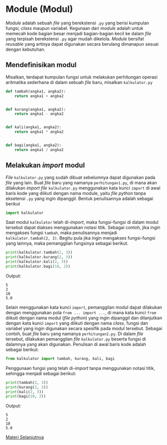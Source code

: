 # Module (Modul)
_Module_ adalah sebuah _file_ yang berekstensi `.py` yang berisi kumpulan fungsi, _class_ maupun variabel. Kegunaan dari _module_ adalah untuk memecah kode bagian besar menjadi bagian-bagian kecil ke dalam _file_ yang terpisah berekstensi `.py` agar mudah dikelola. _Module_ bersifat _reusable_ yang artinya dapat digunakan secara berulang dimanapun sesuai dengan kebutuhan.

## Mendefinisikan modul
Misalkan, terdapat kumpulan fungsi untuk melakukan perhitungan operasi aritmatika sederhana di dalam sebuah _file_ baru, misalkan `kalkulator.py`

```python
def tambah(angka1, angka2):
    return angka1 + angka2


def kurang(angka1, angka2):
    return angka1 - angka2


def kali(angka1, angka2):
    return angka1 * angka2


def bagi(angka1, angka2):
    return angka1 / angka2

```

## Melakukan _import_ modul
_File_ `kalkulator.py` yang sudah dibuat sebelumnya dapat digunakan pada _file_ yang lain. Buat _file_ baru yang namanya `perhitungan1.py`, di mana akan dilakukan _import file_ `kalkulator.py` menggunakan kata kunci `import` di awal baris kode yang diikuti dengan nama module, yaitu _file python_ tanpa eksetensi `.py` yang ingin dipanggil. Bentuk penulisannya adalah sebagai berikut

```python
import kalkulator
```

Saat modul `kalkulator` telah di-_import_, maka fungsi-fungsi di dalam modul tersebut dapat diakses menggunakan notasi titik. Sebagai contoh, jika ingin mengakses fungsi `tambah`, maka penulisannya menjadi `kalkulator.tambah(2, 3)`. Begitu pula jika ingin mengakses fungsi-fungsi yang lainnya, maka pemanggilan fungsinya sebagai berikut.

```python
print(kalkulator.tambah(2, 3))
print(kalkulator.kurang(2, 3))
print(kalkulator.kali(2, 3))
print(kalkulator.bagi(10, 2))
```

Output:
```
5
2
18
5.0
```

Selain menggunakan kata kunci `import`, pemanggilan modul dapat dilakukan dengan menggunakan pola `from ... import ...`, di mana kata kunci `from` diikuti dengan nama modul (_file python_) yang ingin dipanggil dan dilanjutkan dengan kata kunci `import` yang diikuti dengan nama _class_, fungsi dan variabel yang ingin digunakan secara spesifik pada modul tersebut. Sebagai contoh, buat _file_ baru yang namanya `perhitungan2.py`. Di dalam _file_ tersebut, dilakukan pemanggilan _file_ `kalkulator.py` beserta fungsi di dalamnya yang akan digunakan. Penulisan di awal baris kode adalah sebagai berikut:

```python
from kalkulator import tambah, kurang, kali, bagi
```

Penggunaan fungsi yang telah di-_import_ tanpa menggunakan notasi titik, sehingga menjadi sebagai berikut:
```python
print(tambah(2, 3))
print(kurang(2, 3))
print(kali(2, 3))
print(bagi(10, 2))
```

Output:
```
5
2
18
5.0
```
[Materi Selanjutnya](../14_python_datetime)